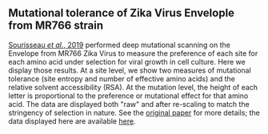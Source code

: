 ## Mutational tolerance of Zika Virus Envelople from MR766 strain

[Sourisseau _et al._, 2019](https://research.fhcrc.org/content/dam/stripe/bloom/labfiles/publications/Sourisseau2019.pdf) performed deep mutational scanning on the Envelope from MR766 Zika Virus to measure the preference of each site for each amino acid under selection for viral growth in cell culture.
Here we display those results.
At a site level, we show two measures of mutational tolerance (site entropy and number of effective amino acids) and the relative solvent accessibility (RSA).
At the mutation level, the height of each letter is proportional to the preference or mutational effect for that amino acid.
The data are displayed both "raw" and after re-scaling to match the stringency of selection in nature.
See the [original paper](https://research.fhcrc.org/content/dam/stripe/bloom/labfiles/publications/Sourisseau2019.pdf) for more details; the data displayed here are available [here](https://github.com/jbloomlab/ZIKV_DMS_with_EvansLab).
